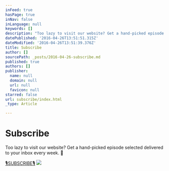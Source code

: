```yaml
---
inFeed: true
hasPage: true
inNav: false
inLanguage: null
keywords: []
description: "Too lazy to visit our website? Get a hand-picked episode selected delivered to your inbox every week. \uD83D\uDE4C"
datePublished: '2016-04-26T13:51:51.315Z'
dateModified: '2016-04-26T13:51:39.376Z'
title: Subscribe
author: []
sourcePath: _posts/2016-04-26-subscribe.md
published: true
authors: []
publisher:
  name: null
  domain: null
  url: null
  favicon: null
starred: false
url: subscribe/index.html
_type: Article

---
```

# Subscribe

Too lazy to visit our website? Get a hand-picked episode selected delivered to your inbox every week. 🙌

[🎙SUBSCRIBE🎙][0]
![](https://the-grid-user-content.s3-us-west-2.amazonaws.com/b39e7229-4f54-4eeb-b3b2-e2ea41c7cbb7.jpg)

[0]: https://tinyletter.com/Earshot